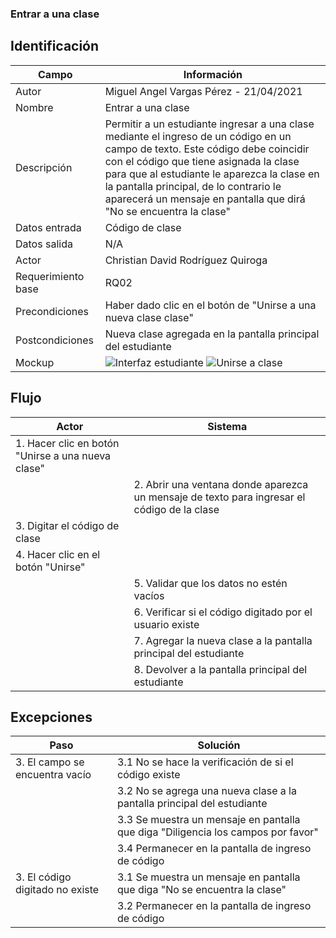 ### Entrar a una clase
## Identificación 

| Campo | Información |
|-------|-------|
| Autor | Miguel Angel Vargas Pérez - 21/04/2021 |
| Nombre | Entrar a una clase |
| Descripción | Permitir a un estudiante ingresar a una clase mediante el ingreso de un código en un campo de texto. Este código debe coincidir con el código que tiene asignada la clase para que al estudiante le aparezca la clase en la pantalla principal, de lo contrario le aparecerá un mensaje en pantalla que dirá "No se encuentra la clase" |
| Datos entrada | Código de clase |
| Datos salida | N/A |
| Actor | Christian David Rodríguez Quiroga |
| Requerimiento base | RQ02 |
| Precondiciones | Haber dado clic en el botón de "Unirse a una nueva clase clase" |
| Postcondiciones | Nueva clase agregada en la pantalla principal del estudiante |
| Mockup | ![Interfaz estudiante](https://user-images.githubusercontent.com/79241017/115972352-6c9b2280-a513-11eb-87a1-cee97825d677.png) ![Unirse a clase](https://user-images.githubusercontent.com/79241017/115974248-fd2c2f80-a520-11eb-827f-296e2c7bb054.png) |

## Flujo
| Actor | Sistema |
|-------|-------|
| 1. Hacer clic en botón "Unirse a una nueva clase" |  |
|  | 2. Abrir una ventana donde aparezca un mensaje de texto para ingresar el código de la clase |
| 3. Digitar el código de clase |  |
| 4. Hacer clic en el botón "Unirse" |  |
|  | 5. Validar que los datos no estén vacíos |
|  | 6. Verificar si el código digitado por el usuario existe |
|  | 7. Agregar la nueva clase a la pantalla principal del estudiante |
|  | 8. Devolver a la pantalla principal del estudiante |


## Excepciones
| Paso | Solución |
|-------|-------|
| 3. El campo se encuentra vacío | 3.1 No se hace la verificación de si el código existe |
|  | 3.2 No se agrega una nueva clase a la pantalla principal del estudiante |
|  | 3.3 Se muestra un mensaje en pantalla que diga "Diligencia los campos por favor" |
|  | 3.4 Permanecer en la pantalla de ingreso de código |
| 3. El código digitado no existe | 3.1 Se muestra un mensaje en pantalla que diga "No se encuentra la clase"  |
|  | 3.2 Permanecer en la pantalla de ingreso de código |